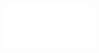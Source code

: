 ![Proposition 70. The apostles, after Christ’s ascension, did not preach, either to Jews or Gentiles, that the Kingdom was established.](Proposition%2070.%20The%20apostles,%20after%20Christ’s%20ascension,%20did%20not%20preach,%20either%20to%20Jews%20or%20Gentiles,%20that%20the%20Kingdom%20was%20established..md)